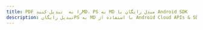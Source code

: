 ---title: PDF را به  تبدیل کنیدMD، PS به MD مبدل رایگان یا Android SDKdescription: تبدیل رایگانPS به MD با استفاده از Android Cloud APIs & SDK همچنین اسناد PDF را در Cloud ایجاد، ویرایش و رندر کنید.---